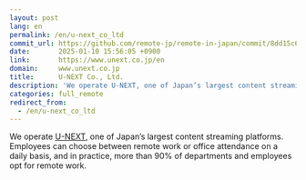 ```yaml
---
layout: post
lang: en
permalink: /en/u-next_co_ltd
commit_url: https://github.com/remote-jp/remote-in-japan/commit/8dd15c6541c5da207838c2c8922ad8f8be004737
date:       2025-01-10 15:56:05 +0900
link:       https://www.unext.co.jp/en
domain:     www.unext.co.jp
title:      U-NEXT Co., Ltd.
description: 'We operate U-NEXT, one of Japan’s largest content streaming platforms. Employees can choose between remote work or office attendance on a daily basis, and in practice, more than 90% of departments and employees opt for remote work.'
categories: full_remote
redirect_from:
  - /en/u-next_co_ltd
---
```


<p>We operate <a href="https://video.unext.jp">U-NEXT</a>, one of Japan’s largest content streaming platforms. Employees can choose between remote work or office attendance on a daily basis, and in practice, more than 90% of departments and employees opt for remote work.</p>
